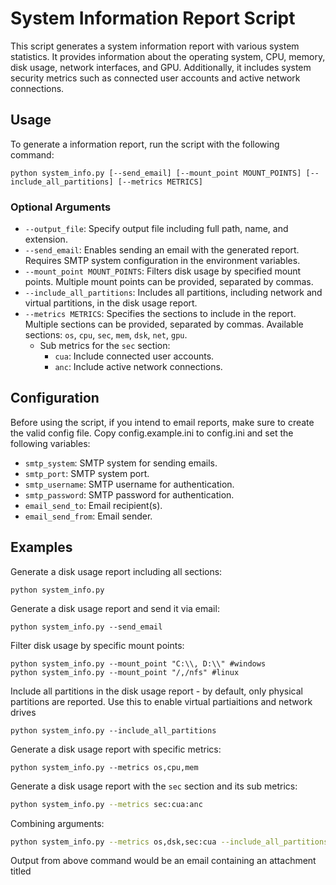 # System Information Report Script
This script generates a system information report with various system statistics. It provides information about the operating system, CPU, memory, disk usage, network interfaces, and GPU. Additionally, it includes system security metrics such as connected user accounts and active network connections.
## Usage
To generate a information report, run the script with the following command:
```
python system_info.py [--send_email] [--mount_point MOUNT_POINTS] [--include_all_partitions] [--metrics METRICS]
```
### Optional Arguments
- `--output_file`: Specify output file including full path, name, and extension.
- `--send_email`: Enables sending an email with the generated report. Requires SMTP system configuration in the environment variables.
- `--mount_point MOUNT_POINTS`: Filters disk usage by specified mount points. Multiple mount points can be provided, separated by commas.
- `--include_all_partitions`: Includes all partitions, including network and virtual partitions, in the disk usage report.
- `--metrics METRICS`: Specifies the sections to include in the report. Multiple sections can be provided, separated by commas. Available sections: `os`, `cpu`, `sec`, `mem`, `dsk`, `net`, `gpu`.
  - Sub metrics for the `sec` section:
    - `cua`: Include connected user accounts.
    - `anc`: Include active network connections.
## Configuration
Before using the script, if you intend to email reports, make sure to create the valid config file. Copy config.example.ini to config.ini and set the following variables:
- `smtp_system`: SMTP system for sending emails.
- `smtp_port`: SMTP system port.
- `smtp_username`: SMTP username for authentication.
- `smtp_password`: SMTP password for authentication.
- `email_send_to`: Email recipient(s).
- `email_send_from`: Email sender.
## Examples
Generate a disk usage report including all sections:
```
python system_info.py
```
Generate a disk usage report and send it via email:
```
python system_info.py --send_email
```
Filter disk usage by specific mount points:
```
python system_info.py --mount_point "C:\\, D:\\" #windows
python system_info.py --mount_point "/,/nfs" #linux
```
Include all partitions in the disk usage report - by default, only physical partitions are reported. Use this to enable virtual partiaitions and network drives
```
python system_info.py --include_all_partitions
```
Generate a disk usage report with specific metrics:
```
python system_info.py --metrics os,cpu,mem
```
Generate a disk usage report with the `sec` section and its sub metrics:
```bash
python system_info.py --metrics sec:cua:anc
```
Combining arguments:
```bash
python system_info.py --metrics os,dsk,sec:cua --include_all_partitions --send_email
```
Output from above command would be an email containing an attachment titled 

